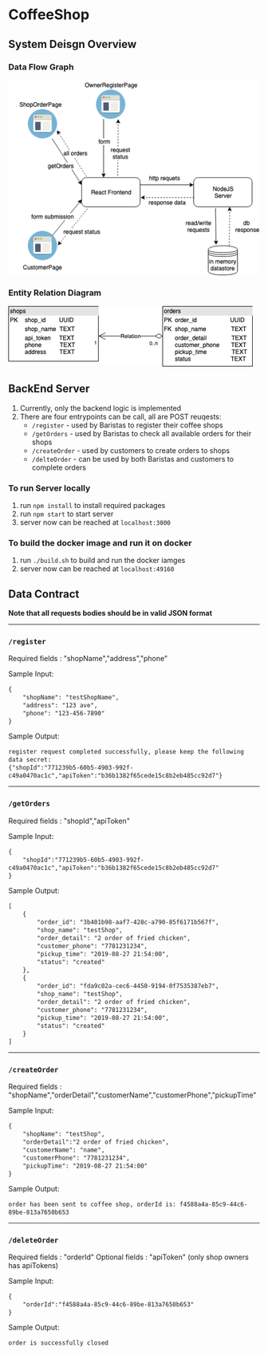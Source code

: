 # CoffeeShop

## System Deisgn Overview
### Data Flow Graph
![System Data Flow Graph](design.png)

### Entity Relation Diagram
![ERD](ERD.png)


## BackEnd Server
1. Currently, only the backend logic is implemented
2. There are four entrypoints can be call, all are POST reuqests:
    - `/register` - used by Baristas to register their coffee shops
    - `/getOrders` - used by Baristas to check all available orders for their shops
    - `/createOrder` - used by customers to create orders to shops
    - `/delteOrder` - can be used by both Baristas and customers to complete orders

### To run Server locally
1. run `npm install` to install required packages
2. run `npm start` to start server
3. server now can be reached at `localhost:3000`

### To build the docker image and run it on docker
1. run `./build.sh` to build and run the docker iamges
3. server now can be reached at `localhost:49160`

## Data Contract
**Note that all requests bodies should be in valid JSON format**

---

### `/register`
Required fields : "shopName","address","phone"

Sample Input:
```
{
    "shopName": "testShopName",
    "address": "123 ave",
    "phone": "123-456-7890"
}
```
Sample Output:
```
register request completed successfully, please keep the following data secret:
{"shopId":"771239b5-60b5-4903-992f-c49a0470ac1c","apiToken":"b36b1382f65cede15c8b2eb485cc92d7"}
```

---

### `/getOrders`
Required fields : "shopId","apiToken"

Sample Input:
```
{
    "shopId":"771239b5-60b5-4903-992f-c49a0470ac1c","apiToken":"b36b1382f65cede15c8b2eb485cc92d7"
}
```
Sample Output:
```
[
    {
        "order_id": "3b401b98-aaf7-428c-a790-85f6171b567f",
        "shop_name": "testShop",
        "order_detail": "2 order of fried chicken",
        "customer_phone": "7781231234",
        "pickup_time": "2019-08-27 21:54:00",
        "status": "created"
    },
    {
        "order_id": "fda9c02a-cec6-4450-9194-0f7535387eb7",
        "shop_name": "testShop",
        "order_detail": "2 order of fried chicken",
        "customer_phone": "7781231234",
        "pickup_time": "2019-08-27 21:54:00",
        "status": "created"
    }
]
```

---

### `/createOrder`
Required fields : "shopName","orderDetail","customerName","customerPhone","pickupTime"

Sample Input:
```
{
	"shopName": "testShop",
	"orderDetail":"2 order of fried chicken",
	"customerName": "name",
	"customerPhone": "7781231234",
	"pickupTime": "2019-08-27 21:54:00"
}
```
Sample Output:
```
order has been sent to coffee shop, orderId is: f4588a4a-85c9-44c6-89be-813a7650b653
```

---

### `/deleteOrder`
Required fields : "orderId"
Optional fields : "apiToken" (only shop owners has apiTokens)

Sample Input:
```
{
    "orderId":"f4588a4a-85c9-44c6-89be-813a7650b653"
}
```
Sample Output:
```
order is successfully closed
```